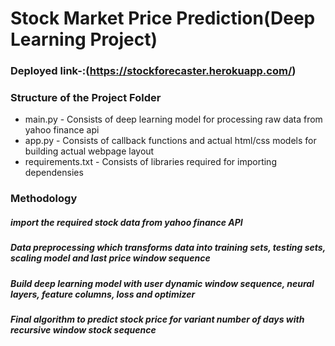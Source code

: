 
# Stock Market Price Prediction(Deep Learning Project)
### Deployed link-:(https://stockforecaster.herokuapp.com/)



### Structure of the Project Folder
- main.py - Consists of deep learning model for processing raw data from yahoo finance api
- app.py - Consists of callback functions and actual html/css models for building actual webpage layout
- requirements.txt - Consists of libraries required for importing dependensies 


### Methodology

##### import the required stock data from yahoo finance API

##### Data preprocessing which transforms data into training sets, testing sets, scaling  model and last price window sequence 

##### Build deep learning model with user dynamic window sequence, neural layers, feature columns, loss and optimizer 

##### Final algorithm to predict stock price for variant number of days with recursive window stock sequence 




